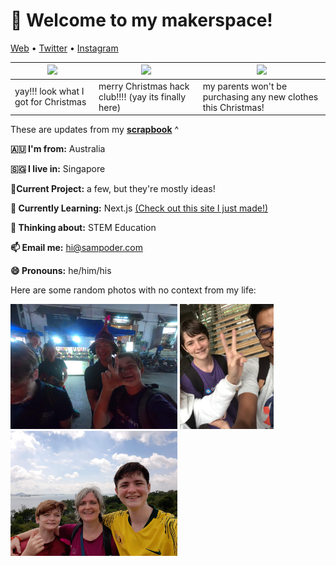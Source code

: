 <h1 align="left">👋 Welcome to my makerspace!</h3>

<p align="left">
  <a href="https://sampoder.com">Web</a> •
  <a href="https://twitter.com/sam_poder">Twitter</a> •
  <a href="https://instagram.com/sam_poder">Instagram</a>
</p>

  
  
  <!--- START_SCRAPBOOK_WIDGET --->
  | <img src ="https://dl.airtable.com/.attachments/fade68727e1771a952c8d4f67b5517a9/939a69d9/img_20201225_102009.jpg">  |  <img src ="https://dl.airtable.com/.attachments/d52c998e920065dae087cb028b72cfda/3bf92f37/20201224_172053.jpg"> | <img src ="https://dl.airtable.com/.attachments/aa13dd977b8517a4a32c7f2e018bd33d/7dfb6bc6/img_20201223_185711.jpg"> |
|---|---|---|
| yay!!! look what I got for Christmas | merry Christmas hack club!!!! (yay its finally here)  | my parents won't be purchasing any new clothes this Christmas!   |
  <!--- END_SCRAPBOOK_WIDGET --->
  
  
  
  These are updates from my [**scrapbook**](https://scrapbook.hackclub.com/sampoder) ^
  
**🇦🇺 I'm from:** Australia

**🇸🇬 I live in:** Singapore

**🔭Current Project:** a few, but they're mostly ideas!
  
**🌱 Currently Learning:** Next.js [(Check out this site I just made!)](http://summer.hackclub.com)

**🤔 Thinking about:** STEM Education

**📫 Email me:** hi@sampoder.com

**😄 Pronouns:** he/him/his

Here are some random photos with no context from my life:

<img src ="https://github.com/sampoder/sampoder/raw/master/GOPR5263.JPG" height = "200px">  <img src ="https://github.com/sampoder/sampoder/raw/master/IMG_0269.jpg" height = "200px"> <img src ="https://github.com/sampoder/sampoder/raw/master/20200807_111143.jpg/" height = "200px">
